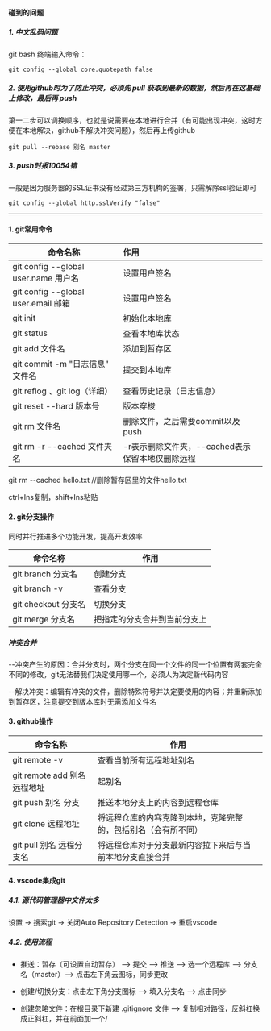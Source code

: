 #### 碰到的问题

##### 1. 中文乱码问题

git bash 终端输入命令：

```
git config --global core.quotepath false
```

##### 2. 使用github时为了防止冲突，必须先 pull 获取到最新的数据，然后再在这基础上修改，最后再 push

第一二步可以调换顺序，也就是说需要在本地进行合并（有可能出现冲突，这时方便在本地解决，github不解决冲突问题），然后再上传github

```
git pull --rebase 别名 master
```

##### 3. push时报10054错

一般是因为服务器的SSL证书没有经过第三方机构的签署，只需解除ssl验证即可

```
git config --global http.sslVerify "false"
```





---

#### 1. git常用命令

| 命令名称                             | 作用                                             |
| ------------------------------------ | :----------------------------------------------- |
| git config --global user.name 用户名 | 设置用户签名                                     |
| git config --global user.email 邮箱  | 设置用户签名                                     |
| git init                             | 初始化本地库                                     |
| git status                           | 查看本地库状态                                   |
| git add 文件名                       | 添加到暂存区                                     |
| git commit -m "日志信息" 文件名      | 提交到本地库                                     |
| git reflog 、git log（详细）         | 查看历史记录（日志信息）                         |
| git reset  --hard 版本号             | 版本穿梭                                         |
| git rm 文件名                        | 删除文件，之后需要commit以及push                 |
| git rm -r --cached 文件夹名          | -r表示删除文件夹，--cached表示保留本地仅删除远程 |

git rm --cached hello.txt	//删除暂存区里的文件hello.txt

ctrl+Ins复制，shift+Ins粘贴

#### 2. git分支操作

同时并行推进多个功能开发，提高开发效率

| 命令名称            | 作用                         |
| ------------------- | ---------------------------- |
| git branch 分支名   | 创建分支                     |
| git branch -v       | 查看分支                     |
| git checkout 分支名 | 切换分支                     |
| git merge 分支名    | 把指定的分支合并到当前分支上 |

##### 冲突合并

--冲突产生的原因：合并分支时，两个分支在同一个文件的同一个位置有两套完全不同的修改，git无法替我们决定使用哪一个，必须人为决定新代码内容

--解决冲突：编辑有冲突的文件，删除特殊符号并决定要使用的内容；并重新添加到暂存区，注意提交到版本库时无需添加文件名

#### 3. github操作

| 命令名称                     | 作用                                                         |
| ---------------------------- | ------------------------------------------------------------ |
| git remote -v                | 查看当前所有远程地址别名                                     |
| git remote add 别名 远程地址 | 起别名                                                       |
| git push 别名 分支           | 推送本地分支上的内容到远程仓库                               |
| git clone 远程地址           | 将远程仓库的内容克隆到本地，克隆完整的，包括别名（会有所不同） |
| git pull 别名 远程分支名     | 将远程仓库对于分支最新内容拉下来后与当前本地分支直接合并     |

#### 4. vscode集成git

##### 4.1. 源代码管理器中文件太多

设置 -> 搜索git -> 关闭Auto Repository Detection -> 重启vscode

##### 4.2. 使用流程

- 推送：暂存（可设置自动暂存） -->  提交  -->  推送  -->  选一个远程库 -->  分支名（master）--> 点击左下角云图标，同步更改

- 创建/切换分支：点击左下角分支图标  -->  填入分支名  -->  点击同步
- 创建忽略文件：在根目录下新建 .gitignore 文件 -->  复制相对路径，反斜杠换成正斜杠，并在前面加一个/
